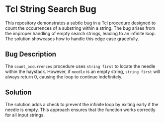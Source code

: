 # Tcl String Search Bug
This repository demonstrates a subtle bug in a Tcl procedure designed to count the occurrences of a substring within a string. The bug arises from the improper handling of empty search strings, leading to an infinite loop.  The solution showcases how to handle this edge case gracefully.

## Bug Description
The `count_occurrences` procedure uses `string first` to locate the needle within the haystack. However, if `needle` is an empty string, `string first` will always return 0, causing the loop to continue indefinitely. 

## Solution
The solution adds a check to prevent the infinite loop by exiting early if the needle is empty.  This approach ensures that the function works correctly for all input strings.
